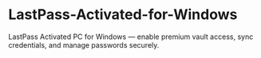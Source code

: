 # LastPass-Activated-for-Windows
LastPass Activated PC for Windows — enable premium vault access, sync credentials, and manage passwords securely.
